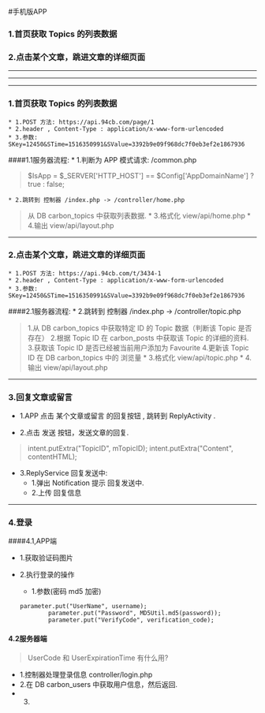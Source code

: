 #手机版APP

### 1.首页获取 Topics 的列表数据
### 2.点击某个文章，跳进文章的详细页面


***
***
***

### 1.首页获取 Topics 的列表数据

    * 1.POST 方法: https://api.94cb.com/page/1
    * 2.header , Content-Type : application/x-www-form-urlencoded
    * 3.参数: SKey=12450&STime=1516350991&SValue=3392b9e09f968dc7f0eb3ef2e1867936
    
####1.1服务器流程:
    * 1.判断为 APP 模式请求: /common.php 
>$IsApp = $_SERVER['HTTP_HOST'] == $Config['AppDomainName'] ? true : false;

    * 2.跳转到 控制器 /index.php -> /controller/home.php
>从 DB carbon_topics 中获取列表数据.
    * 3.格式化 view/api/home.php
    * 4.输出 view/api/layout.php
    
    
***

### 2.点击某个文章，跳进文章的详细页面
    * 1.POST 方法: https://api.94cb.com/t/3434-1
    * 2.header , Content-Type : application/x-www-form-urlencoded
    * 3.参数: SKey=12450&STime=1516350991&SValue=3392b9e09f968dc7f0eb3ef2e1867936

####2.1服务器流程:
    * 2.跳转到 控制器 /index.php -> /controller/topic.php
>1.从 DB carbon_topics 中获取特定 ID 的 Topic 数据（判断该 Topic 是否存在）
>2.根据 Topic ID 在 carbon_posts 中获取该 Topic 的详细的资料.
>3.获取该 Topic ID 是否已经被当前用户添加为 Favourite
>4.更新该 Topic ID 在 DB carbon_topics 中的 浏览量
    * 3.格式化 view/api/topic.php
    * 4.输出 view/api/layout.php


***

### 3.回复文章或留言

* 1.APP 点击 某个文章或留言 的回复按钮 , 跳转到 ReplyActivity
.

* 2.点击 发送 按钮，发送文章的回复.
>intent.putExtra("TopicID", mTopicID);
>intent.putExtra("Content", contentHTML);

* 3.ReplyService 回复发送中:
    * 1.弹出 Notification 提示 回复发送中.
    * 2.上传 回复信息


***

### 4.登录

####4.1,APP端
* 1.获取验证码图片
* 2.执行登录的操作
    * 1.参数(密码 md5 加密)
    
    ```
    parameter.put("UserName", username);
            parameter.put("Password", MD5Util.md5(password));
            parameter.put("VerifyCode", verification_code);
    ```
    
#### 4.2服务器端
> UserCode 和 UserExpirationTime 有什么用?

* 1.控制器处理登录信息 controller/login.php
* 2.在 DB carbon_users 中获取用户信息，然后返回.
* 3.



